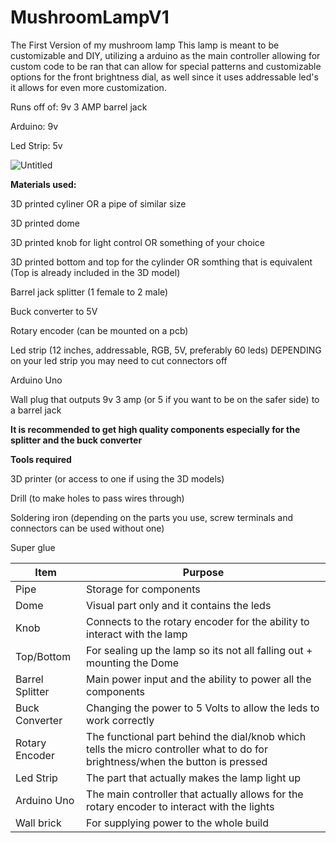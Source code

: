 # MushroomLampV1
The First Version of my mushroom lamp
This lamp is meant to be customizable and DIY, utilizing a arduino as the main controller allowing for custom code to be ran that can allow for special patterns and customizable options for the front brightness dial, as well since it uses addressable led's it allows for even more customization.

Runs off of: 9v 3 AMP barrel jack

Arduino: 9v

Led Strip: 5v

![Untitled](https://github.com/user-attachments/assets/47a2e66f-97d6-46ff-b654-8348a965a057)

**Materials used:**

3D printed cyliner OR a pipe of similar size

3D printed dome

3D printed knob for light control OR something of your choice

3D printed bottom and top for the cylinder OR somthing that is equivalent (Top is already included in the 3D model)

Barrel jack splitter (1 female to 2 male)

Buck converter to 5V

Rotary encoder (can be mounted on a pcb)

Led strip (12 inches, addressable, RGB, 5V, preferably 60 leds) DEPENDING on your led strip you may need to cut connectors off

Arduino Uno

Wall plug that outputs 9v 3 amp (or 5 if you want to be on the safer side) to a barrel jack

**It is recommended to get high quality components especially for the splitter and the buck converter**


**Tools required**

3D printer (or access to one if using the 3D models)

Drill (to make holes to pass wires through)

Soldering iron (depending on the parts you use, screw terminals and connectors can be used without one)

Super glue



|     Item      |     Purpose  
| ------------- | -------------
|Pipe           |Storage for components
|Dome           |Visual part only and it contains the leds          
|Knob           |Connects to the rotary encoder for the ability to interact with the lamp         
|Top/Bottom     |For sealing up the lamp so its not all falling out + mounting the Dome         
|Barrel Splitter|Main power input and the ability to power all the components         
|Buck Converter |Changing the power to 5 Volts to allow the leds to work correctly         
|Rotary Encoder |The functional part behind the dial/knob which tells the micro controller what to do for brightness/when the button is pressed       
|Led Strip      |The part that actually makes the lamp light up          
|Arduino Uno    |The main controller that actually allows for the rotary encoder to interact with the lights           
|Wall brick     |For supplying power to the whole build      
